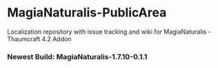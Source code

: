 # MagiaNaturalis-PublicArea

Localization repository with issue tracking and wiki for MagiaNaturalis - Thaumcraft 4.2 Addon
### Newest Build: MagiaNaturalis-1.7.10-0.1.1

